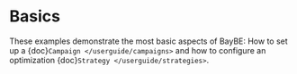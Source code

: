 # Basics

These examples demonstrate the most basic aspects of BayBE: How to set up a
{doc}`Campaign </userguide/campaigns>` and how to configure an optimization
{doc}`Strategy </userguide/strategies>`.